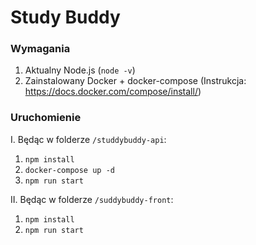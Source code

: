 # Study Buddy

### Wymagania

1. Aktualny Node.js (`node -v`)
2. Zainstalowany Docker + docker-compose (Instrukcja: https://docs.docker.com/compose/install/)

### Uruchomienie

I. Będąc w folderze `/studdybuddy-api`:

1. `npm install`
2. `docker-compose up -d`
3. `npm run start`

II. Będąc w folderze `/suddybuddy-front`:

1. `npm install`
2. `npm run start`
